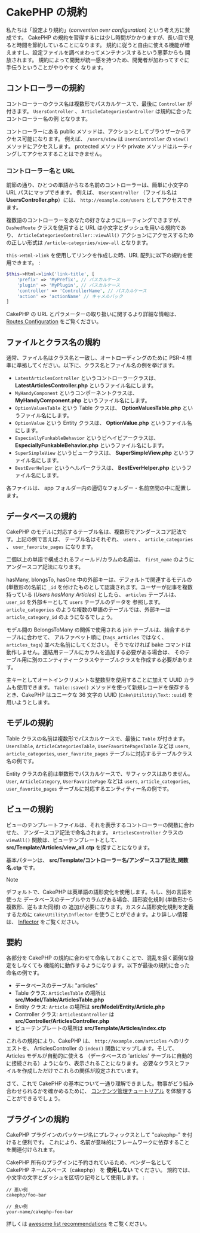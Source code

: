 # CakePHP の規約

私たちは「設定より規約」(*convention over configuration*) という考え方に賛成です。
CakePHP の規約を習得するには少し時間がかかりますが、長い目で見ると時間を節約していることになります。
規約に従うと自由に使える機能が増えますし、設定ファイルを調べまわってメンテナンスするという悪夢からも
開放されます。 規約によって開発が統一感を持つため、開発者が加わってすぐに手伝うということがやりやすく
なります。

## コントローラーの規約

コントローラーのクラス名は複数形でパスカルケースで、最後に `Controller` が付きます。
`UsersController` 、 `ArticleCategoriesController` は規約に合ったコントローラー名の例
となります。

コントローラーにある public メソッドは、アクションとしてブラウザーからアクセス可能になります。
例えば、 `/users/view` は `UsersController` の `view()` メソッドにアクセスします。
protected メソッドや private メソッドはルーティングしてアクセスすることはできません。

### コントローラー名と URL

前節の通り、ひとつの単語からなる名前のコントローラーは、簡単に小文字の URL パスにマップできます。
例えば、 `UsersController` （ファイル名は **UsersController.php**）には、
`http://example.com/users` としてアクセスできます。

複数語のコントローラーをあなたの好きなようにルーティングできますが、
`DashedRoute` クラスを使用すると URL は小文字とダッシュを用いる規約であり、
`ArticleCategoriesController::viewAll()` アクションにアクセスするための正しい形式は
`/article-categories/view-all` となります。

`this->Html->link` を使用してリンクを作成した時、URL 配列に以下の規約を使用できます。 :

``` php
$this->Html->link('link-title', [
    'prefix' => 'MyPrefix', // パスカルケース
    'plugin' => 'MyPlugin', // パスカルケース
    'controller' => 'ControllerName', // パスカルケース
    'action' => 'actionName' // キャメルバック
]
```

CakePHP の URL とパラメーターの取り扱いに関するより詳細な情報は、
[Routes Configuration](../development/routing#routes-configuration) をご覧ください。

## ファイルとクラス名の規約

通常、ファイル名はクラス名と一致し、オートローディングのために PSR-4
標準に準拠してください。以下に、クラス名とファイル名の例を挙げます。

- `LatestArticlesController` というコントローラークラスは、
  **LatestArticlesController.php** というファイル名にします。
- `MyHandyComponent` というコンポーネントクラスは、
  **MyHandyComponent.php** というファイル名にします。
- `OptionValuesTable` という Table クラスは、
  **OptionValuesTable.php** というファイル名にします。
- `OptionValue` という Entity クラスは、
  **OptionValue.php** というファイル名にします。
- `EspeciallyFunkableBehavior` というビヘイビアークラスは、
  **EspeciallyFunkableBehavior.php** というファイル名にします。
- `SuperSimpleView` というビュークラスは、
  **SuperSimpleView.php** というファイル名にします。
- `BestEverHelper` というヘルパークラスは、
  **BestEverHelper.php** というファイル名にします。

各ファイルは、 app フォルダー内の適切なフォルダー・名前空間の中に配置します。

## データベースの規約

CakePHP のモデルに対応するテーブル名は、複数形でアンダースコア記法です。上記の例で言えば、
テーブル名はそれぞれ、 `users` 、 `article_categories` 、 `user_favorite_pages`
になります。

二個以上の単語で構成されるフィールド/カラムの名前は、
`first_name` のようにアンダースコア記法になります。

hasMany, blongsTo, hasOne 中の外部キーは、デフォルトで関連するモデルの(単数形の)名前に
`_id` を付けたものとして認識されます。ユーザーが記事を複数持っている (*Users hasMany Articles*)
としたら、 `articles` テーブルは、 `user_id` を外部キーとして `users` テーブルのデータを
参照します。 `article_categories` のような複数の単語のテーブルでは、外部キーは
`article_category_id` のようになるでしょう。

モデル間の BelongsToMany の関係で使用される join テーブルは、結合するテーブルに合わせて、
アルファベット順に (`tags_articles` ではなく、 `articles_tags`) 並べた名前にしてください。
そうでなければ bake コマンドは動作しません。連結用テーブルにカラムを追加する必要がある場合は、
そのテーブル用に別のエンティティークラスやテーブルクラスを作成する必要があります。

主キーとしてオートインクリメントな整数型を使用することに加えて UUID カラムも使用できます。
`Table::save()` メソッドを使って新規レコードを保存するとき、CakePHP はユニークな
36 文字の UUID (`Cake\Utilitiy\Text::uuid`) を用いようとします。

## モデルの規約

Table クラスの名前は複数形でパスカルケースで、最後に `Table` が付きます。 `UsersTable`,
`ArticleCategoriesTable`, `UserFavoritePagesTable` などは `users`,
`article_categories`, `user_favorite_pages` テーブルに対応するテーブルクラス名の例です。

Entity クラスの名前は単数形でパスカルケースで、サフィックスはありません。 `User`,
`ArticleCategory`, `UserFavoritePage` などは `users`, `article_categories`,
`user_favorite_pages` テーブルに対応するエンティティー名の例です。

## ビューの規約

ビューのテンプレートファイルは、それを表示するコントローラーの関数に合わせた、
アンダースコア記法で命名されます。
`ArticlesController` クラスの `viewAll()` 関数は、ビューテンプレートとして、
**src/Template/Articles/view_all.ctp** を探すことになります。

基本パターンは、 **src/Template/コントローラー名/アンダースコア記法_関数名.ctp** です。

> [!NOTE]
> デフォルトで、CakePHP は英単語の語形変化を使用します。もし、別の言語を使った
> データベースのテーブルやカラムがある場合、語形変化規則 (単数形から複数形、逆もまた同様) の
> 追加が必要になります。カスタム語形変化規則を定義するために
> `Cake\Utility\Inflector` を使うことができます。より詳しい情報は、
> [Inflector](../core-libraries/inflector) をご覧ください。

## 要約

各部分を CakePHP の規約に合わせて命名しておくことで、混乱を招く面倒な設定をしなくても
機能的に動作するようになります。以下が最後の規約に合った命名の例です。

- データベースのテーブル: "articles"
- Table クラス: `ArticlesTable` の場所は **src/Model/Table/ArticlesTable.php**
- Entity クラス: `Article` の場所は **src/Model/Entity/Article.php**
- Controller クラス: `ArticlesController` は
  **src/Controller/ArticlesController.php**
- ビューテンプレートの場所は **src/Template/Articles/index.ctp**

これらの規約により、CakePHP は、 `http://example.com/articles` へのリクエストを、
ArticlesController の `index()` 関数にマップします。そして、Articles モデルが自動的に使える
（データベースの 'articles' テーブルに自動的に接続される）ようになり、表示されることになります。
必要なクラスとファイルを作成しただけでこれらの関係が設定されています。

さて、これで CakePHP の基本について一通り理解できました。物事がどう組み合わせられるかを確かめるために、
[コンテンツ管理チュートリアル](../tutorials-and-examples/cms/installation) を体験することができるでしょう。

## プラグインの規約

CakePHP プラグインのパッケージ名にプレフィックスとして "cakephp-" を付けると便利です。
これにより、名前が意味的にフレームワークに依存することを関連付けられます。

CakePHP 所有のプラグインに予約されているため、ベンダー名として CakePHP ネームスペース（cakephp）
を **使用しない** でください。
規約では、小文字の文字とダッシュを区切り記号として使用します。 :

    // 悪い例
    cakephp/foo-bar

    // 良い例
    your-name/cakephp-foo-bar

詳しくは [awesome list recommendations](https://github.com/FriendsOfCake/awesome-cakephp/blob/master/CONTRIBUTING.md#tips-for-creating-cakephp-plugins) をご覧ください。
